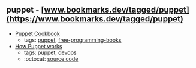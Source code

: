 puppet - [www.bookmarks.dev/tagged/puppet](https://www.bookmarks.dev/tagged/puppet)
---
* [Puppet Cookbook](https://www.puppetcookbook.com/)
    * tags: [puppet](../tagged/puppet.md), [free-programming-books](../tagged/free-programming-books.md)
* [How Puppet works ](https://puppet.com/products/how-puppet-works)
    * tags: [puppet](../tagged/puppet.md), [devops](../tagged/devops.md)
    * :octocat: [source code](https://github.com/puppetlabs/puppet)
